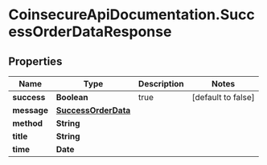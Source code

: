 # CoinsecureApiDocumentation.SuccessOrderDataResponse

## Properties
Name | Type | Description | Notes
------------ | ------------- | ------------- | -------------
**success** | **Boolean** | true | [default to false]
**message** | [**SuccessOrderData**](SuccessOrderData.md) |  | 
**method** | **String** |  | 
**title** | **String** |  | 
**time** | **Date** |  | 


